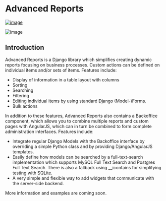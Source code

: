 Advanced Reports
================

[![image](https://travis-ci.org/jgeskens/django-advanced-reports.svg?branch=master)](https://travis-ci.org/jgeskens/django-advanced-reports)

![image](https://cloud.githubusercontent.com/assets/142114/3298713/8d550794-f605-11e3-845c-8953fc9ac00b.png)

Introduction
------------

Advanced Reports is a Django library which simplifies creating dynamic reports focusing on business processes. Custom actions can be defined on individual items and/or sets of items. Features include:

* Display of information in a table layout with columns
* Sorting
* Searching
* Filtering
* Editing individual items by using standard Django (Model-)Forms.
* Bulk actions

In addition to these features, Advanced Reports also contains a Backoffice component, which allows you to combine multiple reports and custom pages with AngularJS, which can in turn be combined to form complete administration interfaces. Features include:

* Integrate regular Django Models with the Backoffice interface by overriding a simple Python class and by providing Django/AngularJS templates. 
* Easily define how models can be searched by a full-text-search implementation which supports MySQL Full Text Search and Postgres Full Text Search. There is also a fallback using __icontains for simplifying testing with SQLite.
* A very simple and flexible way to add widgets that communicate with the server-side backend.

More information and examples are coming soon.

